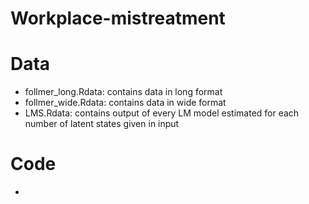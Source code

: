 # Workplace-mistreatment

# Data
- follmer_long.Rdata: contains data in long format
- follmer_wide.Rdata: contains data in wide format
- LMS.Rdata: contains output of every LM model estimated for each number of latent states given in input

# Code
- 
